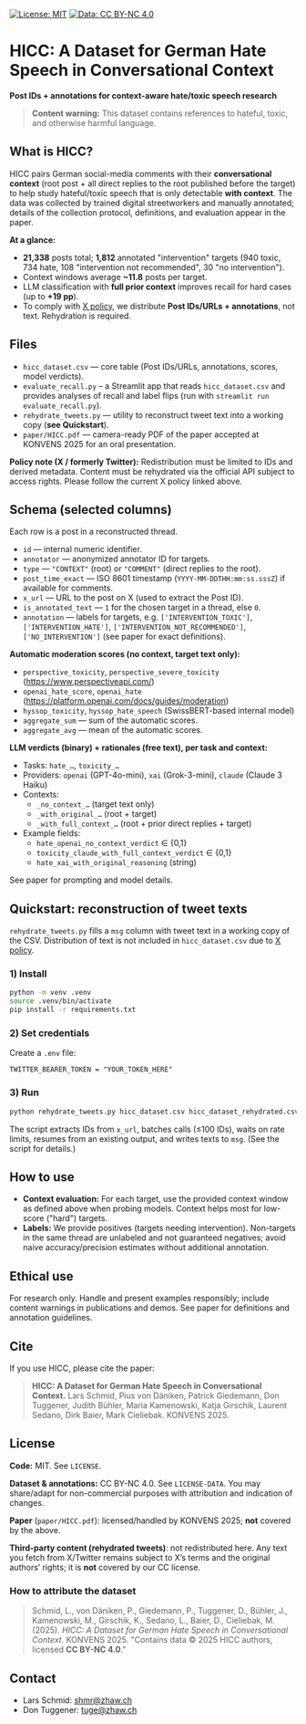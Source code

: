 [![License: MIT](https://img.shields.io/badge/Code%20License-MIT-yellow.svg)](./LICENSE)
[![Data: CC BY-NC 4.0](https://img.shields.io/badge/Data%20License-CC%20BY--NC%204.0-lightgrey.svg)](./LICENSE-DATA)

# HICC: A Dataset for German Hate Speech in Conversational Context

**Post IDs + annotations for context-aware hate/toxic speech research**

> **Content warning:** This dataset contains references to hateful, toxic, and otherwise harmful language.

## What is HICC?
HICC pairs German social-media comments with their **conversational context** (root post + all direct replies to the root published before the target) to help study hateful/toxic speech that is only detectable **with context**. The data was collected by trained digital streetworkers and manually annotated; details of the collection protocol, definitions, and evaluation appear in the paper.

**At a glance:**
- **21,338** posts total; **1,812** annotated "intervention" targets (940 toxic, 734 hate, 108 "intervention not recommended", 30 "no intervention").
- Context windows average **~11.8** posts per target.
- LLM classification with **full prior context** improves recall for hard cases (up to **+19 pp**).
- To comply with [X policy](https://developer.x.com/en/support/x-api/policy), we distribute **Post IDs/URLs + annotations**, not text. Rehydration is required.

## Files
- `hicc_dataset.csv` — core table (Post IDs/URLs, annotations, scores, model verdicts).
- `evaluate_recall.py` – a Streamlit app that reads `hicc_dataset.csv` and provides analyses of recall and label flips (run with `streamlit run evaluate_recall.py`).
- `rehydrate_tweets.py` — utility to reconstruct tweet text into a working copy (**see Quickstart**).
- `paper/HICC.pdf` — camera-ready PDF of the paper accepted at KONVENS 2025 for an oral presentation.

**Policy note (X / formerly Twitter):** Redistribution must be limited to IDs and derived metadata. Content must be rehydrated via the official API subject to access rights. Please follow the current X policy linked above.

## Schema (selected columns)
Each row is a post in a reconstructed thread.

- `id` — internal numeric identifier.
- `annotator` — anonymized annotator ID for targets.
- `type` — `"CONTEXT"` (root) or `"COMMENT"` (direct replies to the root).
- `post_time_exact` — ISO 8601 timestamp (`YYYY-MM-DDTHH:mm:ss.sssZ`) if available for comments.
- `x_url` — URL to the post on X (used to extract the Post ID).
- `is_annotated_text` — `1` for the chosen target in a thread, else `0`.
- `annotation` — labels for targets, e.g. `['INTERVENTION_TOXIC']`, `['INTERVENTION_HATE']`, `['INTERVENTION_NOT_RECOMMENDED']`, `['NO_INTERVENTION']` (see paper for exact definitions).

**Automatic moderation scores (no context, target text only):**  
- `perspective_toxicity`, `perspective_severe_toxicity` (https://www.perspectiveapi.com/)
- `openai_hate_score`, `openai_hate` (https://platform.openai.com/docs/guides/moderation)
- `hyssop_toxicity`, `hyssop_hate_speech` (SwissBERT-based internal model)
- `aggregate_sum` — sum of the automatic scores.
- `aggregate_avg` — mean of the automatic scores.

**LLM verdicts (binary) + rationales (free text), per task and context:**  
- Tasks: `hate_…`, `toxicity_…`
- Providers: `openai` (GPT-4o-mini), `xai` (Grok-3-mini), `claude` (Claude 3 Haiku)
- Contexts:
  - `_no_context_…` (target text only)
  - `_with_original_…` (root + target)
  - `_with_full_context_…` (root + prior direct replies + target)
- Example fields:
  - `hate_openai_no_context_verdict` ∈ {0,1}
  - `toxicity_claude_with_full_context_verdict` ∈ {0,1}
  - `hate_xai_with_original_reasoning` (string)

See paper for prompting and model details.

## Quickstart: reconstruction of tweet texts
`rehydrate_tweets.py` fills a `msg` column with tweet text in a working copy of the CSV. Distribution of text is not included in `hicc_dataset.csv` due to [X policy](https://developer.x.com/en/support/x-api/policy).

### 1) Install
```bash
python -m venv .venv
source .venv/bin/activate
pip install -r requirements.txt
```

### 2) Set credentials

Create a `.env` file:
```
TWITTER_BEARER_TOKEN = "YOUR_TOKEN_HERE"
```

### 3) Run

```bash
python rehydrate_tweets.py hicc_dataset.csv hicc_dataset_rehydrated.csv
```

The script extracts IDs from `x_url`, batches calls (≤100 IDs), waits on rate limits, resumes from an existing output, and writes texts to `msg`. (See the script for details.)

## How to use

* **Context evaluation:** For each target, use the provided context window as defined above when probing models. Context helps most for low-score ("hard") targets.
* **Labels:** We provide positives (targets needing intervention). Non-targets in the same thread are unlabeled and not guaranteed negatives; avoid naive accuracy/precision estimates without additional annotation.

## Ethical use

For research only. Handle and present examples responsibly; include content warnings in publications and demos. See paper for definitions and annotation guidelines.

## Cite

If you use HICC, please cite the paper:
> **HICC: A Dataset for German Hate Speech in Conversational Context.**
Lars Schmid, Pius von Däniken, Patrick Giedemann, Don Tuggener, Judith Bühler, Maria Kamenowski, Katja Girschik, Laurent Sedano, Dirk Baier, Mark Cieliebak. KONVENS 2025.

## License

**Code:** MIT. See `LICENSE`.

**Dataset & annotations:** CC BY-NC 4.0. See `LICENSE-DATA`. You may share/adapt for non-commercial purposes with attribution and indication of changes.

**Paper** (`paper/HICC.pdf`): licensed/handled by KONVENS 2025; **not** covered by the above.

**Third-party content (rehydrated tweets)**: not redistributed here. Any text you fetch from X/Twitter remains subject to X’s terms and the original authors’ rights; it is **not** covered by our CC license.

### How to attribute the dataset
> Schmid, L., von Däniken, P., Giedemann, P., Tuggener, D., Bühler, J., Kamenowski, M., Girschik, K., Sedano, L., Baier, D., Cieliebak, M. (2025). *HICC: A Dataset for German Hate Speech in Conversational Context.* KONVENS 2025.
> "Contains data © 2025 HICC authors, licensed **CC BY-NC 4.0**."

## Contact

* Lars Schmid: shmr@zhaw.ch
* Don Tuggener: tuge@zhaw.ch